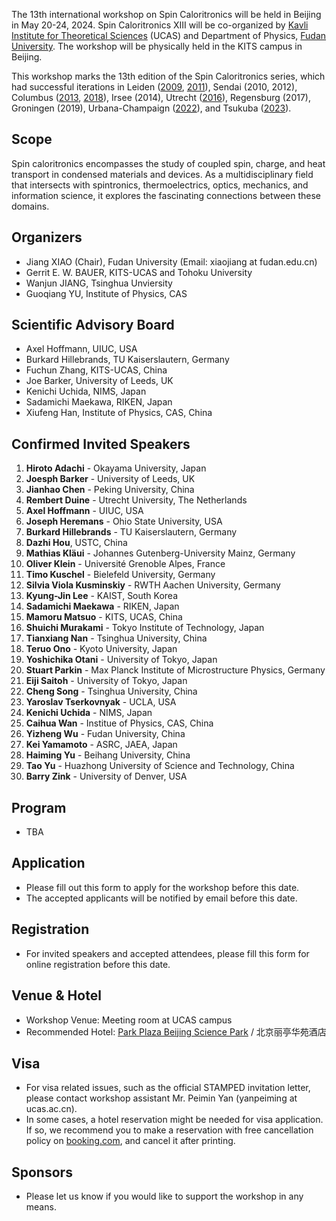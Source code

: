 The 13th international workshop on Spin Caloritronics will be held in Beijing in May 20-24, 2024. Spin Caloritronics XIII will be co-organized by 
[Kavli Institute for Theoretical Sciences](https://kits.ucas.ac.cn/) (UCAS) and 
Department of Physics, [Fudan University](https://www.fudan.edu.cn). 
The workshop will be physically held in the KITS campus in Beijing.

This workshop marks the 13th edition of the Spin Caloritronics series, which had successful iterations in
Leiden ([2009](https://www.lorentzcenter.nl/spin-caloritronics.html), [2011](https://www.lorentzcenter.nl/spin-caloritronics-iii.html)),
Sendai (2010, 2012),
Columbus ([2013](https://cem.osu.edu/event/spin-caloritronics-v/), [2018](https://cem.osu.edu/news/spin-cal-ix/)),
Irsee (2014),
Utrecht ([2016](https://web.science.uu.nl/spincaloritronics7/introduction.htm)),
Regensburg (2017),
Groningen (2019),
Urbana-Champaign ([2022](https://cem.osu.edu/2022-workshop-spin-caloritronics-xi/)),
and Tsukuba ([2023](http://magmatelab.imr.tohoku.ac.jp/SpinCalori12-main.html)).

## Scope

Spin caloritronics encompasses the study of coupled spin, charge, and heat transport in condensed materials and devices. As a multidisciplinary field that intersects with spintronics, thermoelectrics, optics, mechanics, and information science, it explores the fascinating connections between these domains.

## Organizers

- Jiang XIAO (Chair), Fudan University (Email: xiaojiang at fudan.edu.cn)
- Gerrit E. W. BAUER, KITS-UCAS and Tohoku University
- Wanjun JIANG, Tsinghua Unviersity
- Guoqiang YU, Institute of Physics, CAS

## Scientific Advisory Board

- Axel Hoffmann, UIUC, USA
- Burkard Hillebrands, TU Kaiserslautern, Germany
- Fuchun Zhang, KITS-UCAS, China
- Joe Barker, University of Leeds, UK
- Kenichi Uchida, NIMS, Japan
- Sadamichi Maekawa, RIKEN, Japan
- Xiufeng Han, Institute of Physics, CAS, China
  
## Confirmed Invited Speakers

1. **Hiroto Adachi** - Okayama University, Japan
1. **Joesph Barker** - University of Leeds, UK
1. **Jianhao Chen** - Peking University, China
1. **Rembert Duine** - Utrecht University, The Netherlands
1. **Axel Hoffmann** - UIUC, USA
1. **Joseph Heremans** - Ohio State University, USA
1. **Burkard Hillebrands** - TU Kaiserslautern, Germany
1. **Dazhi Hou**, USTC, China
1. **Mathias Kläui** - Johannes Gutenberg-University Mainz, Germany
1. **Oliver Klein** - Université Grenoble Alpes, France
1. **Timo Kuschel** - Bielefeld University, Germany
1. **Silvia Viola Kusminskiy** - RWTH Aachen University, Germany
1. **Kyung-Jin Lee** - KAIST, South Korea
1. **Sadamichi Maekawa** - RIKEN, Japan
1. **Mamoru Matsuo** - KITS, UCAS, China
1. **Shuichi Murakami** - Tokyo Institute of Technology, Japan
1. **Tianxiang Nan** - Tsinghua University, China
1. **Teruo Ono** - Kyoto University, Japan
1. **Yoshichika Otani** - University of Tokyo, Japan
1. **Stuart Parkin** - Max Planck Institute of Microstructure Physics, Germany
1. **Eiji Saitoh** - University of Tokyo, Japan
1. **Cheng Song** - Tsinghua University, China
1. **Yaroslav Tserkovnyak** - UCLA, USA
1. **Kenichi Uchida** - NIMS, Japan
1. **Caihua Wan** - Institue of Physics, CAS, China
1. **Yizheng Wu** - Fudan University, China
1. **Kei Yamamoto** - ASRC, JAEA, Japan
1. **Haiming Yu** - Beihang University, China
1. **Tao Yu** - Huazhong University of Science and Technology, China
1. **Barry Zink** - University of Denver, USA

## Program

- TBA

## Application

- Please fill out this form to apply for the workshop before this date.
- The accepted applicants will be notified by email before this date.

## Registration

- For invited speakers and accepted attendees, please fill this form for online registration before this date.

## Venue & Hotel

- Workshop Venue: Meeting room at UCAS campus
- Recommended Hotel: [Park Plaza Beijing Science Park](https://tinyurl.com/4e8rv3xf) / 北京丽亭华苑酒店

## Visa

- For visa related issues, such as the official STAMPED invitation letter, please contact workshop assistant Mr. Peimin Yan (yanpeiming at ucas.ac.cn).
- In some cases, a hotel reservation might be needed for visa application. If so, we recommend you to make a reservation with free cancellation policy on [booking.com](https://www.booking.com/), and cancel it after printing.

## Sponsors

- Please let us know if you would like to support the workshop in any means. 
